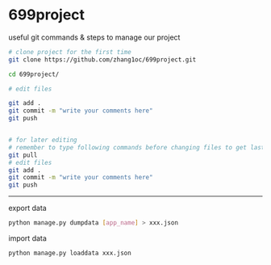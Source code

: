 # 699project

useful git commands & steps to manage our project
```bash
# clone project for the first time
git clone https://github.com/zhang1oc/699project.git

cd 699project/

# edit files

git add .
git commit -m "write your comments here"
git push


# for later editing
# remember to type following commands before changing files to get lastest version of project each time
git pull
# edit files
git add .
git commit -m "write your comments here"
git push

```

---
export data

```bash
python manage.py dumpdata [app_name] > xxx.json
```

import data

```bash
python manage.py loaddata xxx.json
```